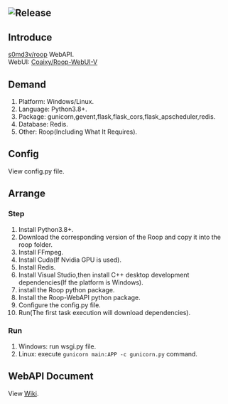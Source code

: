 ![Release](https://img.shields.io/badge/Release-0.1.3-blue)
---
## Introduce
[s0md3v/roop](https://github.com/s0md3v/roop) WebAPI.  
WebUI: [Coaixy/Roop-WebUI-V](https://github.com/Coaixy/Roop-WebUI-V)
## Demand
1. Platform: Windows/Linux.
2. Language: Python3.8+.
3. Package: gunicorn,gevent,flask,flask_cors,flask_apscheduler,redis.
4. Database: Redis.
5. Other: Roop(Including What It Requires).
## Config
View config.py file.
## Arrange
### Step
1. Install Python3.8+.
3. Download the corresponding version of the Roop and copy it into the roop folder.
2. Install FFmpeg.
3. Install Cuda(If Nvidia GPU is used).
4. Install Redis.
5. Install Visual Studio,then install C++ desktop development dependencies(If the platform is Windows).
6. install the Roop python package.
7. Install the Roop-WebAPI python package.
8. Configure the config.py file.
9. Run(The first task execution will download dependencies).
### Run
1. Windows: run wsgi.py file.
2. Linux: execute `gunicorn main:APP -c gunicorn.py` command.
## WebAPI Document
View [Wiki](https://github.com/XiaoXinYo/Roop-WebAPI/wiki).